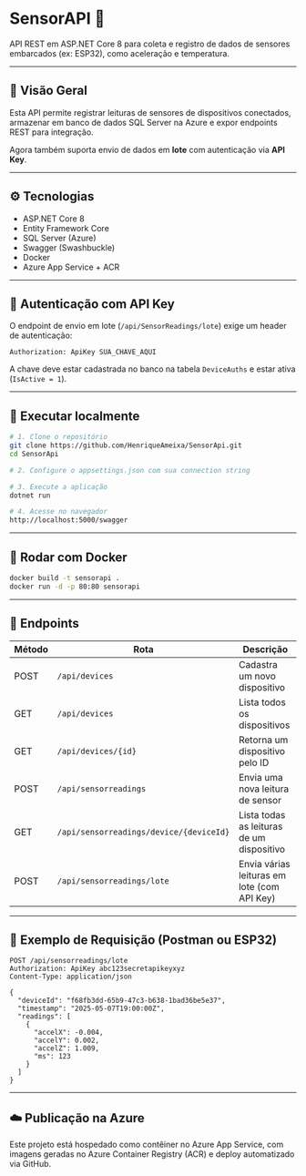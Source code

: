 # SensorAPI 📡

API REST em ASP.NET Core 8 para coleta e registro de dados de sensores embarcados (ex: ESP32), como aceleração e temperatura.

---

## 📖 Visão Geral

Esta API permite registrar leituras de sensores de dispositivos conectados, armazenar em banco de dados SQL Server na Azure e expor endpoints REST para integração.

Agora também suporta envio de dados em **lote** com autenticação via **API Key**.

---

## ⚙️ Tecnologias

- ASP.NET Core 8
- Entity Framework Core
- SQL Server (Azure)
- Swagger (Swashbuckle)
- Docker
- Azure App Service + ACR

---

## 🔐 Autenticação com API Key

O endpoint de envio em lote (`/api/SensorReadings/lote`) exige um header de autenticação:

```
Authorization: ApiKey SUA_CHAVE_AQUI
```

A chave deve estar cadastrada no banco na tabela `DeviceAuths` e estar ativa (`IsActive = 1`).

---

## 🚀 Executar localmente

```bash
# 1. Clone o repositório
git clone https://github.com/HenriqueAmeixa/SensorApi.git
cd SensorApi

# 2. Configure o appsettings.json com sua connection string

# 3. Execute a aplicação
dotnet run

# 4. Acesse no navegador
http://localhost:5000/swagger
```

---

## 🐳 Rodar com Docker

```bash
docker build -t sensorapi .
docker run -d -p 80:80 sensorapi
```

---

## 🔌 Endpoints

| Método | Rota                                      | Descrição                                        |
|--------|-------------------------------------------|--------------------------------------------------|
| POST   | `/api/devices`                            | Cadastra um novo dispositivo                     |
| GET    | `/api/devices`                            | Lista todos os dispositivos                      |
| GET    | `/api/devices/{id}`                       | Retorna um dispositivo pelo ID                   |
| POST   | `/api/sensorreadings`                     | Envia uma nova leitura de sensor                 |
| GET    | `/api/sensorreadings/device/{deviceId}`   | Lista todas as leituras de um dispositivo        |
| POST   | `/api/sensorreadings/lote`                | Envia várias leituras em lote (com API Key)      |

---

## 🧪 Exemplo de Requisição (Postman ou ESP32)

```http
POST /api/sensorreadings/lote
Authorization: ApiKey abc123secretapikeyxyz
Content-Type: application/json

{
  "deviceId": "f68fb3dd-65b9-47c3-b638-1bad36be5e37",
  "timestamp": "2025-05-07T19:00:00Z",
  "readings": [
    {
      "accelX": -0.004,
      "accelY": 0.002,
      "accelZ": 1.009,
      "ms": 123
    }
  ]
}
```

---

## ☁️ Publicação na Azure

Este projeto está hospedado como contêiner no Azure App Service, com imagens geradas no Azure Container Registry (ACR) e deploy automatizado via GitHub.
